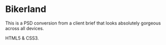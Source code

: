 # Bikerland

This is a PSD conversion from a client brief that looks absolutely gorgeous across all devices. 

HTML5 & CSS3.
